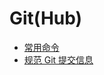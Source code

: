 # Git(Hub)

- [常用命令](https://github.com/Monsoir/Notes/blob/master/Git(Hub)/command%20usage.md)
- [规范 Git 提交信息](./规范%20Git%20提交信息.md)

